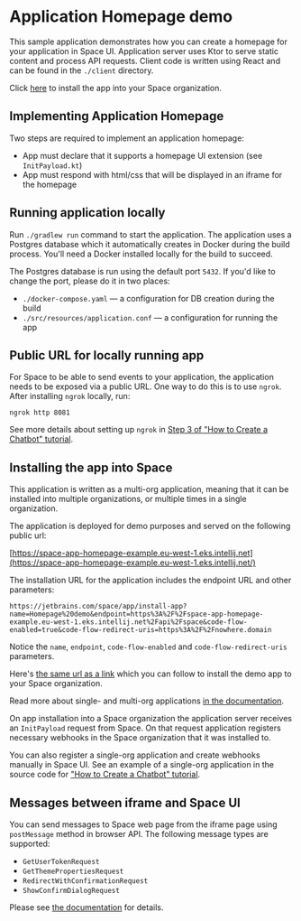 # Application Homepage demo

This sample application demonstrates how you can create a homepage for your
application in Space UI. Application server uses Ktor to serve static content and process API requests.
Client code is written using React and can be found in the `./client` directory.

Click [here](https://jetbrains.com/space/app/install-app?name=Homepage%20demo&endpoint=https%3A%2F%2Fspace-app-homepage-example.eu-west-1.eks.intellij.net%2Fapi%2Fspace&code-flow-enabled=true&code-flow-redirect-uris=https%3A%2F%2Fnowhere.domain) to install the app into your Space organization.

## Implementing Application Homepage 

Two steps are required to implement an application homepage:
* App must declare that it supports a homepage UI extension (see `InitPayload.kt`)
* App must respond with html/css that will be displayed in an iframe for the homepage

## Running application locally

Run `./gradlew run` command to start the application. The application uses a Postgres database which it automatically
creates in Docker during the build process. You'll need a Docker installed locally for the build to succeed.

The Postgres database is run using the default port `5432`. If you'd like to change the port, please do it in two places:

- `./docker-compose.yaml` — a configuration for DB creation during the build
- `./src/resources/application.conf` — a configuration for running the app

## Public URL for locally running app

For Space to be able to send events to your application, the application needs to be exposed via a public URL. One way
to do this is to use `ngrok`. After installing `ngrok` locally, run:

```shell
ngrok http 8081
```

See more details about setting up `ngrok`
in [Step 3 of "How to Create a Chatbot" tutorial](https://www.jetbrains.com/help/space/get-started-create-a-chatbot.html#step-3-start-tunneling-service).

## Installing the app into Space

This application is written as a multi-org application, meaning that it can be installed into multiple organizations,
or multiple times in a single organization.

The application is deployed for demo purposes and served on the following public url:

[https://space-app-homepage-example.eu-west-1.eks.intellij.net](https://space-app-homepage-example.eu-west-1.eks.intellij.net/)

The installation URL for the application includes the endpoint URL and other parameters:

```
https://jetbrains.com/space/app/install-app?name=Homepage%20demo&endpoint=https%3A%2F%2Fspace-app-homepage-example.eu-west-1.eks.intellij.net%2Fapi%2Fspace&code-flow-enabled=true&code-flow-redirect-uris=https%3A%2F%2Fnowhere.domain
```

Notice the `name`, `endpoint`, `code-flow-enabled` and `code-flow-redirect-uris` parameters.

Here's [the same url as a link](https://jetbrains.com/space/app/install-app?name=Homepage%20demo&endpoint=https%3A%2F%2Fspace-app-homepage-example.eu-west-1.eks.intellij.net%2Fapi%2Fspace&code-flow-enabled=true&code-flow-redirect-uris=https%3A%2F%2Fnowhere.domain) 
which you can follow to install the demo app to your Space organization.

Read more about single- and multi-org
applications [in the documentation](https://www.jetbrains.com/help/space/distribute-your-application.html).

On app installation into a Space organization the application server receives an `InitPayload` request from Space.
On that request application registers necessary webhooks in the Space organization that it was installed to.

You can also register a single-org application and create webhooks manually in Space UI. See an example of a single-org
application in the source code
for ["How to Create a Chatbot" tutorial](https://www.jetbrains.com/help/space/get-started-create-a-chatbot.html).

## Messages between iframe and Space UI

You can send messages to Space web page from the iframe page using `postMessage` method in browser API. The
following message types are supported:

- `GetUserTokenRequest`
- `GetThemePropertiesRequest`
- `RedirectWithConfirmationRequest`
- `ShowConfirmDialogRequest`

Please see [the documentation](https://www.jetbrains.com/help/space/application-homepage.html#communication-between-space-and-iframe)
for details.
